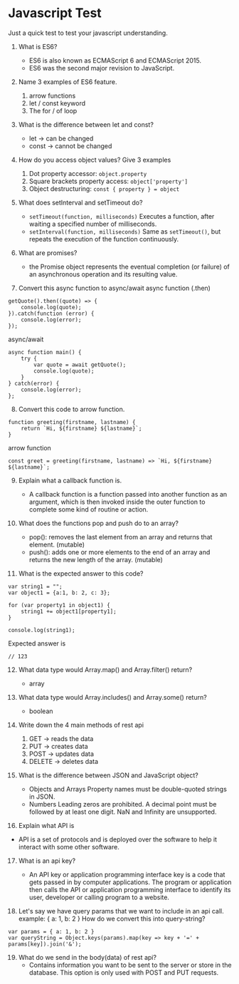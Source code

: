 # Javascript Test

Just a quick test to test your javascript understanding.

1. What is ES6?

   - ES6 is also known as ECMAScript 6 and ECMAScript 2015.
   - ES6 was the second major revision to JavaScript.

2. Name 3 examples of ES6 feature.

   1. arrow functions
   2. let / const keyword
   3. The for / of loop

3. What is the difference between let and const?

   - let -> can be changed
   - const -> cannot be changed

4. How do you access object values? Give 3 examples

   1. Dot property accessor: `object.property`
   2. Square brackets property access: `object['property']`
   3. Object destructuring: `const { property } = object`

5. What does setInterval and setTimeout do?

   - `setTimeout(function, milliseconds)` Executes a function, after waiting a specified number of milliseconds.
   - `setInterval(function, milliseconds)` Same as `setTimeout()`, but repeats the execution of the function continuously.

6. What are promises?

   - the Promise object represents the eventual completion (or failure) of an asynchronous operation and its resulting value.

7. Convert this async function to async/await
   async function (.then)

```JS
getQuote().then((quote) => {
	console.log(quote);
}).catch(function (error) {
	console.log(error);
});
```

async/await

```JS
async function main() {
	try {
		var quote = await getQuote();
		console.log(quote);
	}
} catch(error) {
	console.log(error);
};
```

8. Convert this code to arrow function.

```JS
function greeting(firstname, lastname) {
	return `Hi, ${firstname} ${lastname}`;
}
```

arrow function

```JS
const greet = greeting(firstname, lastname) => `Hi, ${firstname} ${lastname}`;
```

9. Explain what a callback function is.

   - A callback function is a function passed into another function as an argument, which is then invoked inside the outer function to complete some kind of routine or action.

10. What does the functions pop and push do to an array?

    - pop(): removes the last element from an array and returns that element. (mutable)
    - push(): adds one or more elements to the end of an array and returns the new length of the array. (mutable)

11. What is the expected answer to this code?

```JS
var string1 = "";
var object1 = {a:1, b: 2, c: 3};

for (var property1 in object1) {
	string1 += object1[property1];
}

console.log(string1);
```

Expected answer is

```JS
// 123
```

12. What data type would Array.map() and Array.filter() return?

    - array

13. What data type would Array.includes() and Array.some() return?

    - boolean

14. Write down the 4 main methods of rest api

    1.  GET -> reads the data
    2.  PUT -> creates data
    3.  POST -> updates data
    4.  DELETE -> deletes data

15. What is the difference between JSON and JavaScript object?

    - Objects and Arrays
      Property names must be double-quoted strings in JSON.
    - Numbers
      Leading zeros are prohibited. A decimal point must be followed by at least one digit. NaN and Infinity are unsupported.

16. Explain what API is

- API is a set of protocols and is deployed over the software to help it interact with some other software.

17. What is an api key?

    - An API key or application programming interface key is a code that gets passed in by computer applications. The program or application then calls the API or application programming interface to identify its user, developer or calling program to a website.

18. Let's say we have query params that we want to include in an api call.
    example: { a: 1, b: 2 } How do we convert this into query-string?

```JS
var params = { a: 1, b: 2 }
var queryString = Object.keys(params).map(key => key + '=' + params[key]).join('&');
```

19. What do we send in the body(data) of rest api?
    - Contains information you want to be sent to the server or store in the database. This option is only used with POST and PUT requests.
